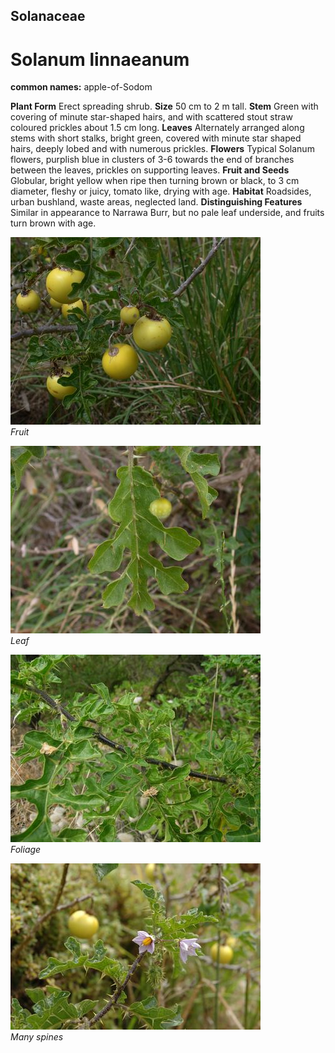 ## Solanaceae
# Solanum linnaeanum
**common names:** apple-of-Sodom

**Plant Form** Erect spreading shrub. **Size** 50 cm to 2 m tall. **Stem** Green with covering of minute star-shaped hairs, and with scattered stout straw coloured prickles about 1.5 cm long. **Leaves** Alternately arranged along stems with short stalks, bright green, covered with minute star shaped hairs, deeply lobed and with numerous prickles. **Flowers** Typical Solanum flowers, purplish blue in clusters of 3-6 towards the end of branches between the leaves, prickles on supporting leaves. **Fruit and Seeds** Globular, bright yellow when ripe then turning brown or black, to 3 cm diameter, fleshy or juicy, tomato like, drying with age. **Habitat** Roadsides, urban bushland, waste areas, neglected land. **Distinguishing Features** Similar in appearance to Narrawa Burr, but no pale leaf underside, and fruits turn brown with age.


![Fruit](21127_Solanum-linnaeanum15.jpg)  
 *Fruit* 

![Leaf](21124_Solanum-linnaeanum12.jpg)  
 *Leaf* 

![Foliage](21136_Solanum-linnaeanum08.jpg)  
 *Foliage* 

![Many spines](21121_Solanum-linnaeanum09.jpg)  
 *Many spines* 

